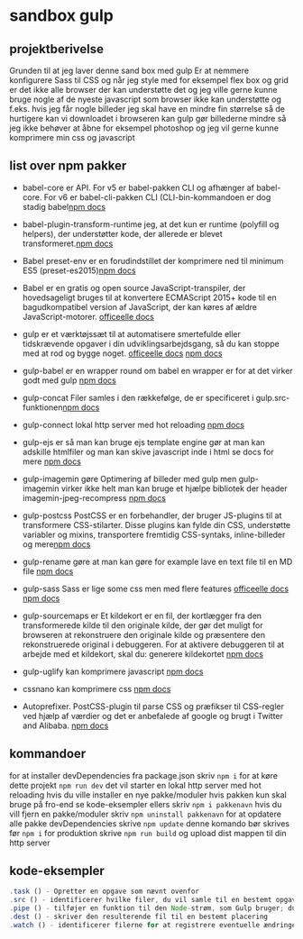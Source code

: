 # sandbox gulp

## projektberivelse
Grunden til at jeg laver denne sand box med gulp  Er at nemmere konfigurere Sass til CSS og når jeg style med for eksempel flex box og grid er det ikke alle browser der kan understøtte det og jeg ville gerne kunne bruge nogle af de nyeste javascript som browser ikke kan  understøtte og f.eks. hvis jeg får nogle billeder jeg skal have en mindre fin størrelse så de hurtigere kan vi downloadet i browseren kan gulp gør billederne mindre så jeg ikke behøver at åbne for eksempel photoshop og jeg vil gerne kunne komprimere min css og javascript

## list over npm pakker
* babel-core er API. For v5 er babel-pakken CLI og afhænger af babel-core. For v6 er babel-cli-pakken CLI (CLI-bin-kommandoen er dog stadig babel[npm docs](https://www.npmjs.com/package/babel-core)

* babel-plugin-transform-runtime jeg, at det kun er runtime (polyfill og helpers), der understøtter kode, der allerede er blevet transformeret.[npm docs](https://www.npmjs.com/package/babel-plugin-transform-runtime)

* Babel preset-env er en forudindstillet der komprimere ned til minimum ES5 (preset-es2015)[npm docs](https://www.npmjs.com/package/babel-preset-env)

* Babel er en gratis og open source JavaScript-transpiler, der hovedsageligt bruges til at konvertere ECMAScript 2015+ kode til en bagudkompatibel version af JavaScript, der kan køres af ældre JavaScript-motorer. [officeelle docs](https://babeljs.io/docs/en) 

* gulp er et værktøjssæt til at automatisere smertefulde eller tidskrævende opgaver i din udviklingsarbejdsgang, så du kan stoppe med at rod og bygge noget. [officeelle docs](https://gulpjs.com/docs/en/getting-started/quick-start) [npm docs](https://github.com/gulpjs/gulp/tree/master/docs)

* gulp-babel er en wrapper round om babel en wrapper er for at det virker godt med gulp [npm docs](https://www.npmjs.com/package/gulp-babel)

* gulp-concat Filer samles i den rækkefølge, de er specificeret i gulp.src-funktionen[npm docs](https://www.npmjs.com/package/gulp-concat)

* gulp-connect lokal http server med hot reloading [npm docs](https://www.npmjs.com/package/gulp-connect)

* gulp-ejs er så man kan bruge ejs template engine gør at man kan adskille htmlfiler og man kan skive javascript inde i html se docs for mere [npm docs](https://www.npmjs.com/package/gulp-ejs)

* gulp-imagemin  gøre Optimering af billeder med gulp men gulp-imagemin virker ikke helt man kan bruge et hjælpe bibliotek der header imagemin-jpeg-recompress [npm docs](https://www.npmjs.com/package/gulp-imagemin) 

* gulp-postcss PostCSS er en forbehandler, der bruger JS-plugins til at transformere CSS-stilarter. Disse plugins kan fylde din CSS, understøtte variabler og mixins, transportere fremtidig CSS-syntaks, inline-billeder og mere[npm docs](https://github.com/postcss/gulp-postcss)

* gulp-rename gøre at man kan gøre for example lave en text file til en MD file [npm docs](https://www.npmjs.com/package/gulp-rename)

* gulp-sass Sass er lige some css men med flere features [officeelle docs](https://sass-lang.com/documentation) [npm docs](https://www.npmjs.com/package/sass)

* gulp-sourcemaps er Et kildekort er en fil, der kortlægger fra den transformerede kilde til den originale kilde, der gør det muligt for browseren at rekonstruere den
originale kilde og præsentere den rekonstruerede original i debuggeren. For at aktivere debuggeren til at arbejde med et kildekort, skal du: generere kildekortet [npm docs](https://www.npmjs.com/package/gulp-sourcemaps)

* gulp-uglify kan komprimere javascript [npm docs](https://www.npmjs.com/package/gulp-uglify)

* cssnano kan komprimere css [npm docs](https://www.npmjs.com/package/gulp-cssnano)

* Autoprefixer. PostCSS-plugin til parse CSS og præfikser til CSS-regler ved hjælp af værdier og det er anbefalede af google og brugt i Twitter and Alibaba. [npm docs](https://www.npmjs.com/package/autoprefixer)

## kommandoer
  for at installer devDependencies fra package.json skriv `npm i` for at køre dette projekt `npm run dev` det vil starter en lokal http server med hot reloading  hvis du ville installer en nye pakke/moduler hvis pakken kun skal bruge på fro-end se kode-eksempler ellers skriv `npm i pakkenavn` hvis du vill fjern en pakke/moduler skriv `npm uninstall pakkenavn` for at opdatere alle pakke devDependencies skrive `npm update` denne komando bør skrives før `npm i` for produktion skrive `npm run build` og upload dist mappen til din http server

## kode-eksempler
```javascript
.task () - Opretter en opgave som nævnt ovenfor
.src () - identificerer hvilke filer, du vil samle til en bestemt opgave
.pipe () - tilføjer en funktion til den Node-strøm, som Gulp bruger; du kan rør flere funktioner i den samme opgave (læs en fremragende opskrivning om dette emne på florian.ec)
.dest () - skriver den resulterende fil til en bestemt placering
.watch () - identificerer filerne for at registrere eventuelle ændringer på
```